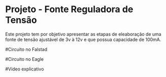 # Projeto - Fonte Reguladora de Tensão
Este projeto tem por objetivo apresentar as etapas de eleaboração de uma fonte de tensão ajustável de 3v à 12v e que possua capacidade de 100mA.

#Circuito no Falstad

#Circuito no Eagle

#Vídeo explicativo
